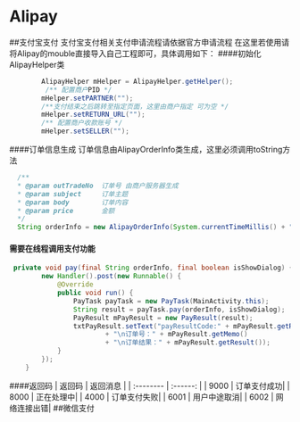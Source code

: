 # Alipay

##支付宝支付
支付宝支付相关支付申请流程请依据官方申请流程
在这里若使用请将Alipay的mouble直接导入自己工程即可，具体调用如下：
####初始化AlipayHelper类
```java
        AlipayHelper mHelper = AlipayHelper.getHelper();
         /** 配置商户PID */
        mHelper.setPARTNER("");
        /**支付结束之后跳转至指定页面，这里由商户指定 可为空 */
        mHelper.setRETURN_URL("");
        /** 配置商户收款账号 */
        mHelper.setSELLER("");
```
####订单信息生成
 订单信息由AlipayOrderInfo类生成，这里必须调用toString方法
```java
  /**
  * @param outTradeNo  订单号 由商户服务器生成
  * @param subject     订单主题
  * @param body        订单内容
  * @param price       金额
  */
  String orderInfo = new AlipayOrderInfo(System.currentTimeMillis() + "" ,"好商品" ,"欢迎购买我公司的商品" ,"0.01").toString();
```
#### 需要在线程调用支付功能
```java
 private void pay(final String orderInfo, final boolean isShowDialog) {
        new Handler().post(new Runnable() {
            @Override
            public void run() {
                PayTask payTask = new PayTask(MainActivity.this);
                String result = payTask.pay(orderInfo, isShowDialog);
                PayResult mPayResult = new PayResult(result);
                txtPayResult.setText("payResultCode:" + mPayResult.getResultStatus()
                        + "\n订单号：" + mPayResult.getMemo()
                        + "\n订单结果：" + mPayResult.getResult());
            }
        });
    }
```
####返回码
| 返回码      |    返回消息  |
| :-------- |  :------: |
| 9000    |   订单支付成功|
| 8000    |   正在处理中|
| 4000    |   订单支付失败|
| 6001    |   用户中途取消|
| 6002    |   网络连接出错|
##微信支付

